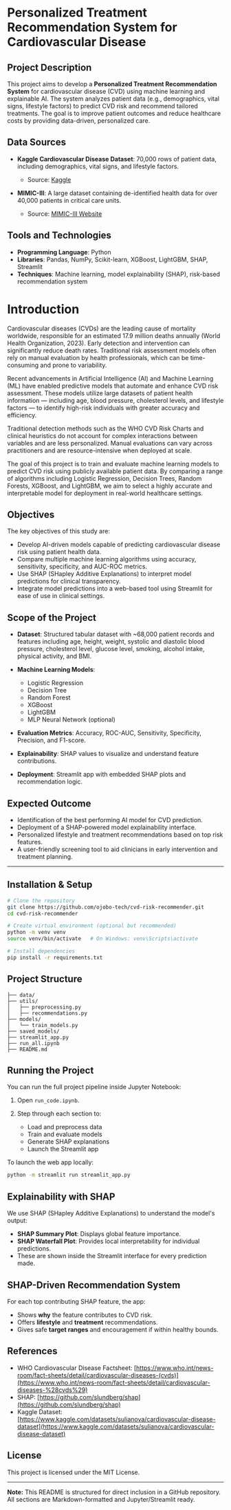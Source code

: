 # Personalized Treatment Recommendation System for Cardiovascular Disease

## Project Description

This project aims to develop a **Personalized Treatment Recommendation System** for cardiovascular disease (CVD) using machine learning and explainable AI. The system analyzes patient data (e.g., demographics, vital signs, lifestyle factors) to predict CVD risk and recommend tailored treatments. The goal is to improve patient outcomes and reduce healthcare costs by providing data-driven, personalized care.

## Data Sources

* **Kaggle Cardiovascular Disease Dataset**: 70,000 rows of patient data, including demographics, vital signs, and lifestyle factors.

  * Source: [Kaggle](https://www.kaggle.com/datasets/sulianova/cardiovascular-disease-dataset)
* **MIMIC-III**: A large dataset containing de-identified health data for over 40,000 patients in critical care units.

  * Source: [MIMIC-III Website](https://mimic.physionet.org/)

## Tools and Technologies

* **Programming Language**: Python
* **Libraries**: Pandas, NumPy, Scikit-learn, XGBoost, LightGBM, SHAP, Streamlit
* **Techniques**: Machine learning, model explainability (SHAP), risk-based recommendation system

# Introduction

Cardiovascular diseases (CVDs) are the leading cause of mortality worldwide, responsible for an estimated 17.9 million deaths annually (World Health Organization, 2023). Early detection and intervention can significantly reduce death rates. Traditional risk assessment models often rely on manual evaluation by health professionals, which can be time-consuming and prone to variability.

Recent advancements in Artificial Intelligence (AI) and Machine Learning (ML) have enabled predictive models that automate and enhance CVD risk assessment. These models utilize large datasets of patient health information — including age, blood pressure, cholesterol levels, and lifestyle factors — to identify high-risk individuals with greater accuracy and efficiency.

Traditional detection methods such as the WHO CVD Risk Charts and clinical heuristics do not account for complex interactions between variables and are less personalized. Manual evaluations can vary across practitioners and are resource-intensive when deployed at scale.

The goal of this project is to train and evaluate machine learning models to predict CVD risk using publicly available patient data. By comparing a range of algorithms including Logistic Regression, Decision Trees, Random Forests, XGBoost, and LightGBM, we aim to select a highly accurate and interpretable model for deployment in real-world healthcare settings.

## Objectives

The key objectives of this study are:

* Develop AI-driven models capable of predicting cardiovascular disease risk using patient health data.
* Compare multiple machine learning algorithms using accuracy, sensitivity, specificity, and AUC-ROC metrics.
* Use SHAP (SHapley Additive Explanations) to interpret model predictions for clinical transparency.
* Integrate model predictions into a web-based tool using Streamlit for ease of use in clinical settings.

## Scope of the Project

* **Dataset**: Structured tabular dataset with \~68,000 patient records and features including age, height, weight, systolic and diastolic blood pressure, cholesterol level, glucose level, smoking, alcohol intake, physical activity, and BMI.
* **Machine Learning Models**:

  * Logistic Regression
  * Decision Tree
  * Random Forest
  * XGBoost
  * LightGBM
  * MLP Neural Network (optional)
* **Evaluation Metrics**: Accuracy, ROC-AUC, Sensitivity, Specificity, Precision, and F1-score.
* **Explainability**: SHAP values to visualize and understand feature contributions.
* **Deployment**: Streamlit app with embedded SHAP plots and recommendation logic.

## Expected Outcome

* Identification of the best performing AI model for CVD prediction.
* Deployment of a SHAP-powered model explainability interface.
* Personalized lifestyle and treatment recommendations based on top risk features.
* A user-friendly screening tool to aid clinicians in early intervention and treatment planning.

---

## Installation & Setup

```bash
# Clone the repository
git clone https://github.com/ojobo-tech/cvd-risk-recommender.git
cd cvd-risk-recommender

# Create virtual environment (optional but recommended)
python -m venv venv
source venv/bin/activate   # On Windows: venv\Scripts\activate

# Install dependencies
pip install -r requirements.txt
```

## Project Structure

```
├── data/                         
├── utils/
│   ├── preprocessing.py         
│   ├── recommendations.py        
├── models/
│   └── train_models.py           
├── saved_models/               
├── streamlit_app.py            
├── run_all.ipynb              
├── README.md
```

## Running the Project

You can run the full project pipeline inside Jupyter Notebook:

1. Open `run_code.ipynb`.
2. Step through each section to:

   * Load and preprocess data
   * Train and evaluate models
   * Generate SHAP explanations
   * Launch the Streamlit app

To launch the web app locally:

```bash
python -m streamlit run streamlit_app.py
```

## Explainability with SHAP

We use SHAP (SHapley Additive Explanations) to understand the model's output:

* **SHAP Summary Plot**: Displays global feature importance.
* **SHAP Waterfall Plot**: Provides local interpretability for individual predictions.
* These are shown inside the Streamlit interface for every prediction made.

## SHAP-Driven Recommendation System

For each top contributing SHAP feature, the app:

* Shows **why** the feature contributes to CVD risk.
* Offers **lifestyle** and **treatment** recommendations.
* Gives safe **target ranges** and encouragement if within healthy bounds.


## References

* WHO Cardiovascular Disease Factsheet: [https://www.who.int/news-room/fact-sheets/detail/cardiovascular-diseases-(cvds)](https://www.who.int/news-room/fact-sheets/detail/cardiovascular-diseases-%28cvds%29)
* SHAP: [https://github.com/slundberg/shap](https://github.com/slundberg/shap)
* Kaggle Dataset: [https://www.kaggle.com/datasets/sulianova/cardiovascular-disease-dataset](https://www.kaggle.com/datasets/sulianova/cardiovascular-disease-dataset)

## License

This project is licensed under the MIT License.

---

**Note:** This README is structured for direct inclusion in a GitHub repository. All sections are Markdown-formatted and Jupyter/Streamlit ready.
